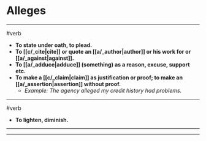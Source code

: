 # Alleges
---
#verb
- **To state under oath, to plead.**
- **To [[c/_cite|cite]] or quote an [[a/_author|author]] or his work for or [[a/_against|against]].**
- **To [[a/_adduce|adduce]] (something) as a reason, excuse, support etc.**
- **To make a [[c/_claim|claim]] as justification or proof; to make an [[a/_assertion|assertion]] without proof.**
	- _Example: The agency alleged my credit history had problems._
---
#verb
- **To lighten, diminish.**
---
---
